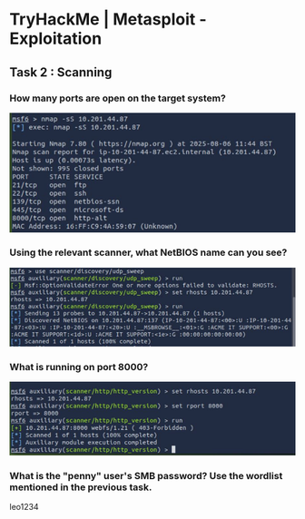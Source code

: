 # TryHackMe | Metasploit - Exploitation


## Task 2 : Scanning

### How many ports are open on the target system?
![task output](images/1.JPG)

### Using the relevant scanner, what NetBIOS name can you see?
![task output](images/2.JPG)

### What is running on port 8000?
![task output](images/3.JPG)

### What is the "penny" user's SMB password? Use the wordlist mentioned in the previous task.
leo1234



